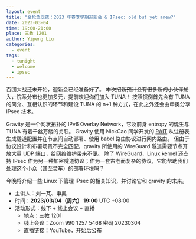 ```yaml
---
layout: event
title: "金枪鱼之夜：2023 年春季学期迎新会 & IPsec: old but yet anew?"
date: 2023-03-04
time: 19:00-21:00
place: 三教 1201
author: Yipeng Liu
categories:
  - event
tags:
  - tunight
  - welcome
  - ipsec
---
```


百团大战还未开始，迎新会已经准备好了。
~~本次招新预计会有很多新的小伙伴加入，院系分布也更加多元，提前欢迎你们加入 TUNA！~~
按照惯例首先会有 TUNA 的简介、互相认识的环节和建设 TUNA 的 n+1 种方式，在此之外还会由申奥分享 IPsec 技术。

Gravity 是一个网状拓扑的 IPv6 Overlay Network，它及前身 entropy 的诞生与 TUNA 有着千丝万缕的关联。
Gravity 使用 NickCao 同学开发的 [RAIT](https://gitlab.com/NickCao/RAIT) 从注册表生成隧道配置并在节点间自动部署、使用 babel 路由协议进行网内路由。
但由于协议设计和布署场景不完全匹配，gravity 所使用的 WireGuard 隧道需要节点开放大量 UDP 端口，给网络维护带来不便。
除了 WireGuard，Linux kernel 还支持 IPsec 作为另一种加密隧道协议；作为一套古老而复杂的协议，它能帮助我们处理这个小众（甚至灵车）的部署环境吗？

今晚将介绍一些 Linux 下管理 IPsec 的相关知识，并讨论它和 gravity 的未来。

* 主讲人：刘一芃、申奥
* 时间：**2023/03/04（周六） 19:00** UTC +08:00
* 活动形式：线下 + 线上会议 + 直播
  * 地点：三教 1201
  * 线上会议：Zoom 990 1257 5468 密码 20230304
  * 直播链接：YouTube，开始后公布
